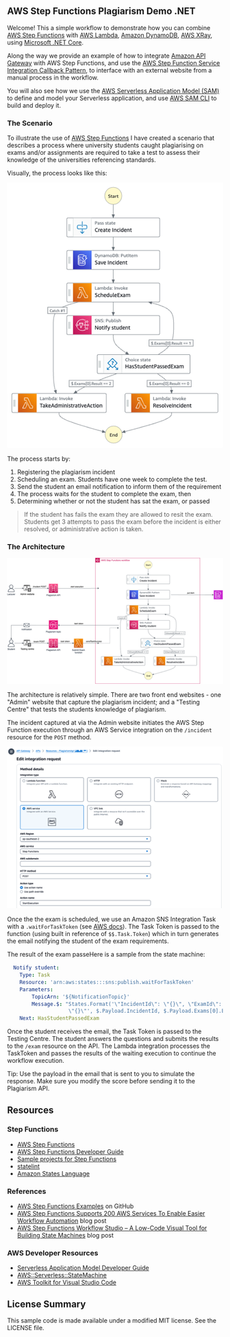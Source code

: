 ## AWS Step Functions Plagiarism Demo .NET

Welcome! This a simple workflow to demonstrate how you can combine [AWS Step Functions](https://aws.amazon.com/step-functions/) with [AWS Lambda](https://aws.amazon.com/lambda/), [Amazon DynamoDB](https://aws.amazon.com/dynamodb/), [AWS XRay](https://aws.amazon.com/xray/), using [Microsoft .NET Core](https://dotnet.microsoft.com/).

Along the way we provide an example of how to integrate [Amazon API Gateway](https://aws.amazon.com/apigateway/) with AWS Step Functions, and use the [AWS Step Function Service Integration Callback Pattern](https://docs.aws.amazon.com/step-functions/latest/dg/connect-to-resource.html), to interface with an external website from a manual process in the workflow.

You will also see how we use the [AWS Serverless Application Model (SAM)](https://github.com/awslabs/serverless-application-model) to define and model your Serverless application, and use [AWS SAM CLI](https://github.com/awslabs/aws-sam-cli) to build and deploy it.

### The Scenario

To illustrate the use of [AWS Step Functions](https://aws.amazon.com/step-functions/) I have created a scenario that describes a process where university students caught plagiarising on exams and/or assignments are required to take a test to assess their knowledge of the universities referencing standards.

Visually, the process looks like this:

![Developing With Step Functions](media/step_22_07_24.png "Developing With Step Functions")

The process starts by:

1. Registering the plagiarism incident
1. Scheduling an exam. Students have one week to complete the test.
1. Send the student an email notification to inform them of the requirement
1. The process waits for the student to complete the exam, then
1. Determining whether or not the student has sat the exam, or passed

> If the student has fails the exam they are allowed to resit the exam. Students get 3 attempts to pass the exam before the incident is either resolved, or administrative action is taken.

### The Architecture

![Developing With Step Functions Architecture](media/arch_22_07_24.png "Developing With Step Functions Architecture")

The architecture is relatively simple. There are two front end websites - one "Admin" website that capture the plagiarism incident; and a "Testing Centre" that tests the students knowledge of plagiarism.

The incident captured at via the Admin website initiates the AWS Step Function execution through an AWS Service integration on the `/incident` resource for the `POST` method.

![Integration Request](media/api-step.png "Integration Request")

Once the the exam is scheduled, we use an Amazon SNS Integration Task with a `.waitForTaskToken` (see [AWS docs](https://docs.aws.amazon.com/step-functions/latest/dg/connect-to-resource.html#connect-wait-token)). The Task Token is passed to the function (using built in reference of `$$.Task.Token`) which in turn generates the email notifying the student of the exam requirements.

The result of the exam passeHere is a sample from the state machine:

``` yaml
  Notify student:
    Type: Task
    Resource: 'arn:aws:states:::sns:publish.waitForTaskToken'
    Parameters:
        TopicArn: '${NotificationTopic}'
        Message.$: "States.Format('\"IncidentId\": \"{}\", \"ExamId\": \"{}\", \"Score\": 0 , \"TaskToken\": 
                    \"{}\"', $.Payload.IncidentId, $.Payload.Exams[0].ExamId, $$.Task.Token)"
    Next: HasStudentPassedExam
```

Once the student receives the email, the Task Token is passed to the Testing Centre. The student answers the questions and submits the results to the `/exam` resource on the API. The Lambda integration processes the TaskToken and passes the results of the waiting execution to continue the workflow execution.

Tip: Use the payload in the email that is sent to you to simulate the response. Make sure you modify the score before sending it to the Plagiarism API.

## Resources

### Step Functions

* [AWS Step Functions](https://aws.amazon.com/step-functions/)
* [AWS Step Functions Developer Guide](https://docs.aws.amazon.com/step-functions/latest/dg/welcome.html)
* [Sample projects for Step Functions](https://docs.aws.amazon.com/step-functions/latest/dg/create-sample-projects.html)
* [statelint](https://github.com/awslabs/statelint)
* [Amazon States Language](https://states-language.net/spec.html)

### References

* [AWS Step Functions Examples](https://github.com/aws-samples/aws-stepfunctions-examples) on GitHub
* [AWS Step Functions Supports 200 AWS Services To Enable Easier Workflow Automation](https://aws.amazon.com/blogs/aws/now-aws-step-functions-supports-200-aws-services-to-enable-easier-workflow-automation/) blog post
* [AWS Step Functions Workflow Studio – A Low-Code Visual Tool for Building State Machines](https://aws.amazon.com/blogs/aws/new-aws-step-functions-workflow-studio-a-low-code-visual-tool-for-building-state-machines/) blog post

### AWS Developer Resources

* [Serverless Application Model Developer Guide](https://docs.aws.amazon.com/serverless-application-model/latest/developerguide/what-is-sam.html)
* [AWS::Serverless::StateMachine](https://docs.aws.amazon.com/serverless-application-model/latest/developerguide/sam-resource-statemachine.html)
* [AWS Toolkit for Visual Studio Code](https://aws.amazon.com/visualstudiocode/)

## License Summary

This sample code is made available under a modified MIT license. See the LICENSE file.
